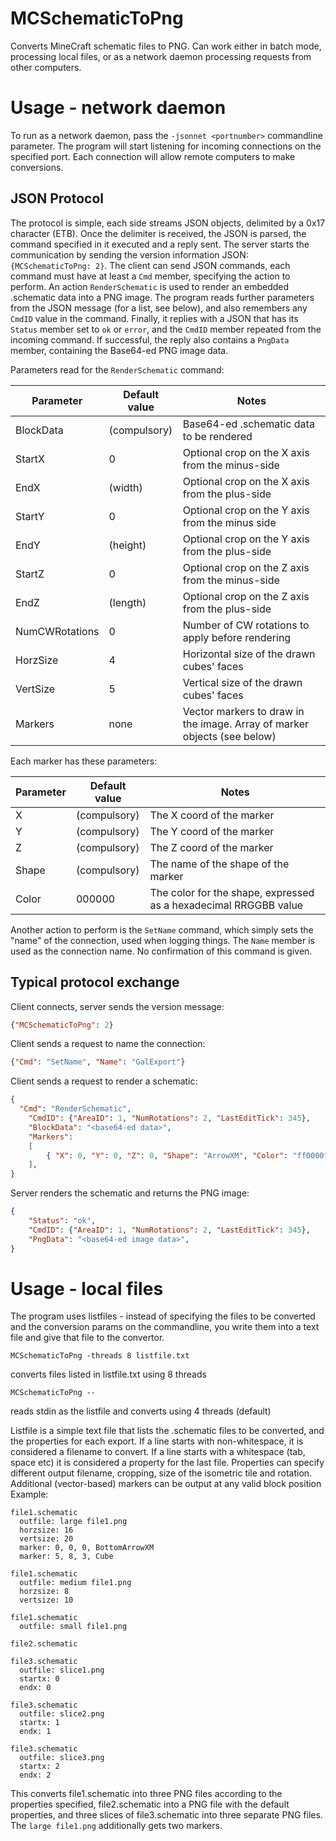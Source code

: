 # MCSchematicToPng
Converts MineCraft schematic files to PNG. Can work either in batch mode, processing local files, or as a network daemon processing requests from other computers.

# Usage - network daemon
To run as a network daemon, pass the `-jsonnet <portnumber>` commandline parameter. The program will start listening for incoming connections on the specified port. Each connection will allow remote computers to make conversions.

## JSON Protocol
The protocol is simple, each side streams JSON objects, delimited by a 0x17 character (ETB). Once the delimiter is received, the JSON is parsed, the command specified in it executed and a reply sent. The server starts the communication by sending the version information JSON: `{MCSchematicToPng: 2}`. The client can send JSON commands, each command must have at least a `Cmd` member, specifying the action to perform. An action `RenderSchematic` is used to render an embedded .schematic data into a PNG image. The program reads further parameters from the JSON message (for a list, see below), and also remembers any `CmdID` value in the command. Finally, it replies with a JSON that has its `Status` member set to `ok` or `error`, and the `CmdID` member repeated from the incoming command. If successful, the reply also contains a `PngData` member, containing the Base64-ed PNG image data.

Parameters read for the `RenderSchematic` command:

Parameter | Default value | Notes
----------|---------------|------
BlockData | (compulsory) | Base64-ed .schematic data to be rendered
StartX | 0 | Optional crop on the X axis from the minus-side
EndX | (width) | Optional crop on the X axis from the plus-side
StartY | 0 | Optional crop on the Y axis from the minus side
EndY | (height) | Optional crop on the Y axis from the plus-side
StartZ | 0 | Optional crop on the Z axis from the minus-side
EndZ | (length) | Optional crop on the Z axis from the plus-side
NumCWRotations | 0 | Number of CW rotations to apply before rendering
HorzSize | 4 | Horizontal size of the drawn cubes' faces
VertSize | 5 | Vertical size of the drawn cubes' faces
Markers | none | Vector markers to draw in the image. Array of marker objects (see below)

Each marker has these parameters:

Parameter | Default value | Notes
----------|---------------|-------
X | (compulsory) | The X coord of the marker
Y | (compulsory) | The Y coord of the marker
Z | (compulsory) | The Z coord of the marker
Shape | (compulsory) | The name of the shape of the marker
Color | 000000 | The color for the shape, expressed as a hexadecimal RRGGBB value

Another action to perform is the `SetName` command, which simply sets the "name" of the connection, used when logging things. The `Name` member is used as the connection name. No confirmation of this command is given.

## Typical protocol exchange
Client connects, server sends the version message:
```json
{"MCSchematicToPng": 2}
```
Client sends a request to name the connection:
```json
{"Cmd": "SetName", "Name": "GalExport"}
```
Client sends a request to render a schematic:
```json
{
  "Cmd": "RenderSchematic",
	"CmdID": {"AreaID": 1, "NumRotations": 2, "LastEditTick": 345},
	"BlockData": "<base64-ed data>",
	"Markers":
	[
		{ "X": 0, "Y": 0, "Z": 0, "Shape": "ArrowXM", "Color": "ff0000" },
	],
}
```
Server renders the schematic and returns the PNG image:
```json
{
	"Status": "ok",
	"CmdID": {"AreaID": 1, "NumRotations": 2, "LastEditTick": 345},
	"PngData": "<base64-ed image data>",
}
```

# Usage - local files
The program uses listfiles - instead of specifying the files to be converted and the conversion params on the commandline, you write them into a text file and give that file to the convertor. 

```
MCSchematicToPng -threads 8 listfile.txt
```
converts files listed in listfile.txt  using 8 threads

```
MCSchematicToPng --
```
reads stdin as the listfile and converts using 4 threads (default)

Listfile is a simple text file that lists the .schematic files to be converted, and the properties for each export. If a line starts with non-whitespace, it is considered a filename to convert. If a line starts with a whitespace (tab, space etc) it is considered a property for the last file. Properties can specify different output filename, cropping, size of the isometric tile and rotation. Additional (vector-based) markers can be output at any valid block position
Example:
```
file1.schematic
  outfile: large file1.png
  horzsize: 16
  vertsize: 20
  marker: 0, 0, 0, BottomArrowXM
  marker: 5, 8, 3, Cube

file1.schematic
  outfile: medium file1.png
  horzsize: 8
  vertsize: 10

file1.schematic
  outfile: small file1.png

file2.schematic

file3.schematic
  outfile: slice1.png
  startx: 0
  endx: 0

file3.schematic
  outfile: slice2.png
  startx: 1
  endx: 1

file3.schematic
  outfile: slice3.png
  startx: 2
  endx: 2
```
This converts file1.schematic into three PNG files according to the properties specified, file2.schematic into a PNG file with the default properties, and three slices of file3.schematic into three separate PNG files. The `large file1.png` additionally gets two markers.
